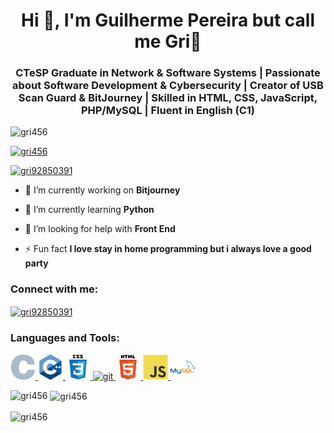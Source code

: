 <h1 align="center">Hi 👋, I'm Guilherme Pereira but call me Gri🦗</h1>
<h3 align="center">CTeSP Graduate in Network & Software Systems | Passionate about Software Development & Cybersecurity | Creator of USB Scan Guard & BitJourney | Skilled in HTML, CSS, JavaScript, PHP/MySQL | Fluent in English (C1)</h3>

<p align="left"> <img src="https://komarev.com/ghpvc/?username=gri456&label=Profile%20views&color=0e75b6&style=flat" alt="gri456" /> </p>

<p align="left"> <a href="https://github.com/ryo-ma/github-profile-trophy"><img src="https://github-profile-trophy.vercel.app/?username=gri456" alt="gri456" /></a> </p>

<p align="left"> <a href="https://twitter.com/gri92850391" target="blank"><img src="https://img.shields.io/twitter/follow/gri92850391?logo=twitter&style=for-the-badge" alt="gri92850391" /></a> </p>

- 🔭 I’m currently working on **Bitjourney**

- 🌱 I’m currently learning **Python**

- 🤝 I’m looking for help with **Front End**

- ⚡ Fun fact **I love stay in home programming but i always love a good party**

<h3 align="left">Connect with me:</h3>
<p align="left">
<a href="https://twitter.com/gri92850391" target="blank"><img align="center" src="https://raw.githubusercontent.com/rahuldkjain/github-profile-readme-generator/master/src/images/icons/Social/twitter.svg" alt="gri92850391" height="30" width="40" /></a>
</p>

<h3 align="left">Languages and Tools:</h3>
<p align="left"> <a href="https://www.cprogramming.com/" target="_blank" rel="noreferrer"> <img src="https://raw.githubusercontent.com/devicons/devicon/master/icons/c/c-original.svg" alt="c" width="40" height="40"/> </a> <a href="https://www.w3schools.com/cpp/" target="_blank" rel="noreferrer"> <img src="https://raw.githubusercontent.com/devicons/devicon/master/icons/cplusplus/cplusplus-original.svg" alt="cplusplus" width="40" height="40"/> </a> <a href="https://www.w3schools.com/css/" target="_blank" rel="noreferrer"> <img src="https://raw.githubusercontent.com/devicons/devicon/master/icons/css3/css3-original-wordmark.svg" alt="css3" width="40" height="40"/> </a> <a href="https://git-scm.com/" target="_blank" rel="noreferrer"> <img src="https://www.vectorlogo.zone/logos/git-scm/git-scm-icon.svg" alt="git" width="40" height="40"/> </a> <a href="https://www.w3.org/html/" target="_blank" rel="noreferrer"> <img src="https://raw.githubusercontent.com/devicons/devicon/master/icons/html5/html5-original-wordmark.svg" alt="html5" width="40" height="40"/> </a> <a href="https://developer.mozilla.org/en-US/docs/Web/JavaScript" target="_blank" rel="noreferrer"> <img src="https://raw.githubusercontent.com/devicons/devicon/master/icons/javascript/javascript-original.svg" alt="javascript" width="40" height="40"/> </a> <a href="https://www.mysql.com/" target="_blank" rel="noreferrer"> <img src="https://raw.githubusercontent.com/devicons/devicon/master/icons/mysql/mysql-original-wordmark.svg" alt="mysql" width="40" height="40"/> </a> </p>


<p><img align="left" src="https://github-readme-stats.vercel.app/api/top-langs?username=gri456&show_icons=true&locale=en&layout=compact" alt="gri456" /></p>

<p>&nbsp;<img align="center" src="https://github-readme-stats.vercel.app/api?username=gri456&show_icons=true&locale=en" alt="gri456" /></p>

<p><img align="center" src="https://github-readme-streak-stats.herokuapp.com/?user=gri456&" alt="gri456" /></p>
